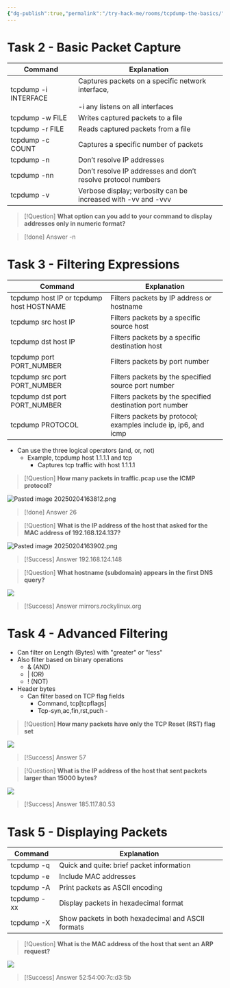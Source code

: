 ```yaml
---
{"dg-publish":true,"permalink":"/try-hack-me/rooms/tcpdump-the-basics/","created":"2024-10-25T15:46:36.380-04:00","updated":"2025-03-11T00:32:59.418-04:00"}
---
```


# Task 2 - Basic Packet Capture

| Command              | Explanation                                                                               |
| -------------------- | ----------------------------------------------------------------------------------------- |
| tcpdump -i INTERFACE | Captures packets on a specific network interface,<br><br>-i any listens on all interfaces |
| tcpdump -w FILE      | Writes captured packets to a file                                                         |
| tcpdump -r FILE      | Reads captured packets from a file                                                        |
| tcpdump -c COUNT     | Captures a specific number of packets                                                     |
| tcpdump -n           | Don’t resolve IP addresses                                                                |
| tcpdump -nn          | Don’t resolve IP addresses and don’t resolve protocol numbers                             |
| tcpdump -v           | Verbose display; verbosity can be increased with -vv and -vvv                             |

> [!Question]
> **What option can you add to your command to display addresses only in numeric format?** 

> [!done] Answer
> -n 
# Task 3 - Filtering Expressions

| Command                                  | Explanation                                                     |
| ---------------------------------------- | --------------------------------------------------------------- |
| tcpdump host IP or tcpdump host HOSTNAME | Filters packets by IP address or hostname                       |
| tcpdump src host IP                      | Filters packets by a specific source host                       |
| tcpdump dst host IP                      | Filters packets by a specific destination host                  |
| tcpdump port PORT_NUMBER                 | Filters packets by port number                                  |
| tcpdump src port PORT_NUMBER             | Filters packets by the specified source port number             |
| tcpdump dst port PORT_NUMBER             | Filters packets by the specified destination port number        |
| tcpdump PROTOCOL                         | Filters packets by protocol; examples include ip, ip6, and icmp |

- Can use the three logical operators (and, or, not)
	- Example, tcpdump host 1.1.1.1 and tcp
		- Captures tcp traffic with host 1.1.1.1

> [!Question]
> **How many packets in traffic.pcap use the ICMP protocol?** 

![Pasted image 20250204163812.png](/img/user/TryHackMe/THM_Images/31650cf2c5554fd45996259c5f3b8790.png)

> [!done] Answer
> 26

> [!Question]
> **What is the IP address of the host that asked for the MAC address of 192.168.124.137?** 

![Pasted image 20250204163902.png](/img/user/TryHackMe/THM_Images/c1f98f87f7f75acea6040dd87fbe87a1.png)

> [!Success] Answer
> 192.168.124.148

> [!Question]
> **What hostname (subdomain) appears in the first DNS query?** 

![](/img/user/TryHackMe/THM_Images/2129c11702fa8d5e2b86df6f5c62f287.png)  

> [!Success] Answer
> mirrors.rockylinux.org
# Task 4 - Advanced Filtering

- Can filter on Length (Bytes) with "greater" or "less"
- Also filter based on binary operations
	- & (AND)
	- | (OR)
	- ! (NOT)
- Header bytes
	- Can filter based on TCP flag fields
		- Command, tcp[tcpflags]
		- Tcp-syn,ac,fin,rst,puch -

> [!Question]
> **How many packets have only the TCP Reset (RST) flag set** 

![](/img/user/TryHackMe/THM_Images/351a566a10f8715feb1f511d9497b6dc.png)

> [!Success] Answer
> 57

> [!Question]
> **What is the IP address of the host that sent packets larger than 15000 bytes?** 

![](/img/user/TryHackMe/THM_Images/22ea8b28260f81a2e4413ba7b2a91af8.png)  

> [!Success] Answer
> 185.117.80.53
# Task 5 - Displaying Packets

| Command     | Explanation                                        |
| ----------- | -------------------------------------------------- |
| tcpdump -q  | Quick and quite: brief packet information          |
| tcpdump -e  | Include MAC addresses                              |
| tcpdump -A  | Print packets as ASCII encoding                    |
| tcpdump -xx | Display packets in hexadecimal format              |
| tcpdump -X  | Show packets in both hexadecimal and ASCII formats |

> [!Question] 
> **What is the MAC address of the host that sent an ARP request?**

![](/img/user/TryHackMe/THM_Images/b2fa16a09dcea0b32c4752883f5683dd.png)

> [!Success] Answer
> 52:54:00:7c:d3:5b
